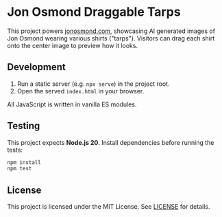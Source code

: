 # Jon Osmond Draggable Tarps

This project powers [jonosmond.com](https://jonosmond.com), showcasing AI generated images of Jon Osmond wearing various shirts ("tarps"). Visitors can drag each shirt onto the center image to preview how it looks.

## Development

1. Run a static server (e.g. `npx serve`) in the project root.
2. Open the served `index.html` in your browser.

All JavaScript is written in vanilla ES modules.

## Testing

This project expects **Node.js 20**. Install dependencies before running the
tests:

```bash
npm install
npm test
```


## License

This project is licensed under the MIT License. See [LICENSE](LICENSE) for details.
